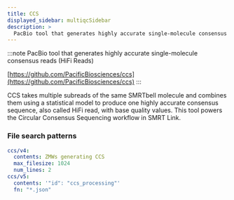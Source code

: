 ```yaml
---
title: CCS
displayed_sidebar: multiqcSidebar
description: >
  PacBio tool that generates highly accurate single-molecule consensus reads (HiFi Reads)
---
```


<!--
~~~~~ DO NOT EDIT ~~~~~
This file is autogenerated from the MultiQC module python docstring.
Do not edit the markdown, it will be overwritten.

File path for the source of this content: multiqc/modules/ccs/ccs.py
~~~~~~~~~~~~~~~~~~~~~~~
-->

:::note
PacBio tool that generates highly accurate single-molecule consensus reads (HiFi Reads)

[https://github.com/PacificBiosciences/ccs](https://github.com/PacificBiosciences/ccs)
:::

CCS takes multiple subreads of the same SMRTbell molecule and combines them
using a statistical model to produce one highly accurate consensus sequence,
also called HiFi read, with base quality values. This tool powers the Circular
Consensus Sequencing workflow in SMRT Link.

### File search patterns

```yaml
ccs/v4:
  contents: ZMWs generating CCS
  max_filesize: 1024
  num_lines: 2
ccs/v5:
  contents: '"id": "ccs_processing"'
  fn: "*.json"
```
